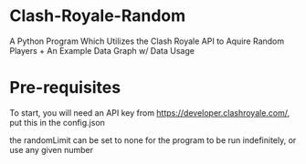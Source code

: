 # Clash-Royale-Random
A Python Program Which Utilizes the Clash Royale API to Aquire Random Players + An Example Data Graph w/ Data Usage

# Pre-requisites
To start, you will need an API key from https://developer.clashroyale.com/,
put this in the config.json

the randomLimit can be set to none for the program to be run indefinitely, or use any given number